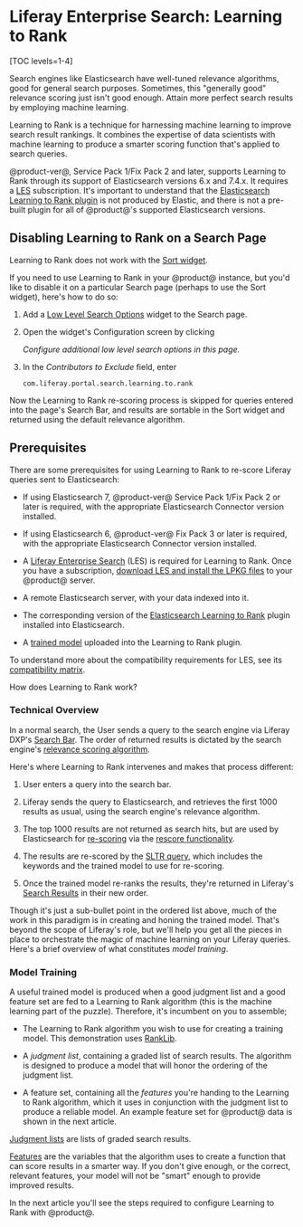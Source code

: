# Liferay Enterprise Search: Learning to Rank

[TOC levels=1-4]

Search engines like Elasticsearch have well-tuned relevance algorithms, good for
general search purposes. Sometimes, this "generally good" relevance scoring just
isn't good enough. Attain more perfect search results by employing machine
learning. 

Learning to Rank is a technique for harnessing machine learning to improve
search result rankings. It combines the expertise of data scientists with
machine learning to produce a smarter scoring function that's applied to search
queries.

@product-ver@, Service Pack 1/Fix Pack 2 and later, supports Learning to Rank
through its support of Elasticsearch versions 6.x and 7.4.x. It requires a
[LES](https://help.liferay.com/hc/en-us/articles/360014400932) 
subscription. It's important to understand that the
[Elasticsearch Learning to Rank plugin](https://elasticsearch-learning-to-rank.readthedocs.io/en/latest/index.html)
is not produced by Elastic, and there is not a pre-built plugin for all of
@product@'s supported Elasticsearch versions. 

## Disabling Learning to Rank on a Search Page

Learning to Rank does not work with the
[Sort widget](/docs/7-2/user/-/knowledge_base/u/sorting-search-results-with-the-sort-widget).

If you need to use Learning to Rank in your @product@ instance, but you'd like to disable it
on a particular Search page (perhaps to use the Sort widget), here's how to do
so:

1.  Add a
    [Low Level Search Options](/docs/7-2/user/-/knowledge_base/u/low-level-search-options-searching-additional-or-alternate-indexes)
    widget to the Search page.

2.  Open the widget's Configuration screen by clicking 

    _Configure additional low level search options in this page._

3.  In the _Contributors to Exclude_ field, enter

    `com.liferay.portal.search.learning.to.rank`

Now the Learning to Rank re-scoring process is skipped for queries entered into
the page's Search Bar, and results are sortable in the Sort widget and returned
using the default relevance algorithm.

## Prerequisites 

There are some prerequisites for using Learning to Rank to re-score Liferay
queries sent to Elasticsearch:

- If using Elasticsearch 7, @product-ver@ Service Pack 1/Fix Pack 2 or later is
    required, with the appropriate Elasticsearch Connector version installed.

- If using Elasticsearch 6, @product-ver@ Fix Pack 3 or later is
    required, with the appropriate Elasticsearch Connector version installed.

- A [Liferay Enterprise Search](https://help.liferay.com/hc/en-us/articles/360014400932) 
    (LES) is required for Learning to Rank. Once you have a subscription, 
    [download LES and install the LPKG files](/docs/7-2/user/-/knowledge_base/u/installing-apps-manually#installing-apps-manually)
    to your @product@ server.

- A remote Elasticsearch server, with your data indexed into it.

- The corresponding version of the [Elasticsearch Learning to Rank](https://github.com/o19s/elasticsearch-learning-to-rank) plugin installed into Elasticsearch.

- A 
    [trained model](https://elasticsearch-learning-to-rank.readthedocs.io/en/latest/training-models.html)
    uploaded into the Learning to Rank plugin. 

To understand more about the compatibility requirements for LES, see its
[compatibility matrix](https://help.liferay.com/hc/en-us/articles/360016511651-Liferay-Enterprise-Search-Compatibility-Matrix?flash_digest=645af3a9a43c3f505b5dbe67c6f1015e573382a9).

How does Learning to Rank work?

### Technical Overview

In a normal search, the User sends a query to the search engine via Liferay
DXP's [Search Bar](/docs/7-2/user/-/knowledge_base/u/searching-for-assets#search-bar).
The order of returned results is dictated by the search engine's
[relevance scoring algorithm](https://www.elastic.co/guide/en/elasticsearch/reference/7.4/index-modules-similarity.html#bm25).

Here's where Learning to Rank intervenes and makes that process different:

1.  User enters a query into the search bar.

2.  Liferay sends the query to Elasticsearch, and retrieves the first 1000
    results as usual, using the search engine's relevance algorithm. 

3.  The top 1000 results are not returned as search hits, but are used by Elasticsearch for
    [re-scoring](https://www.elastic.co/guide/en/elasticsearch/reference/7.4/search-request-body.html#request-body-search-rescore)
    via the
    [rescore functionality](https://elasticsearch-learning-to-rank.readthedocs.io/en/latest/searching-with-your-model.html#rescore-top-n-with-sltr).

4.  The results are re-scored by the 
    [SLTR query](https://elasticsearch-learning-to-rank.readthedocs.io/en/latest/searching-with-your-model.html),
    which includes the keywords and the trained model to use for re-scoring.

5.  Once the trained model re-ranks the results, they're returned in Liferay's
    [Search Results](/docs/7-2/user/-/knowledge_base/u/search-results)
    in their new order.

Though it's just a sub-bullet point in the ordered list above, much of the work
in this paradigm is in creating and honing the trained model. That's beyond the
scope of Liferay's role, but we'll help you get all the pieces in place to
orchestrate the magic of machine learning on your Liferay queries. Here's a
brief overview of what constitutes _model training_.

### Model Training

A useful trained model is produced when a good judgment list and a good feature
set are fed to a Learning to Rank algorithm (this is the machine learning part
of the puzzle). Therefore, it's incumbent on you to assemble;

- The Learning to Rank algorithm you wish to use for creating a training
        model. This demonstration uses
        [RankLib](https://sourceforge.net/p/lemur/wiki/RankLib/).

- A _judgment list_, containing a graded list of search results. The algorithm
    is designed to produce a model that will honor the ordering of the judgment
    list.

- A feature set, containing all the _features_ you're handing to the Learning to
    Rank algorithm, which it uses in conjunction with the judgment list to
    produce a reliable model. An example feature set for @product@ data is shown
    in the next article.


[Judgment lists](https://elasticsearch-learning-to-rank.readthedocs.io/en/latest/core-concepts.html#judgments-expression-of-the-ideal-ordering)
are lists of graded search results.

[Features](https://elasticsearch-learning-to-rank.readthedocs.io/en/latest/core-concepts.html#features-the-raw-material-of-relevance) 
are the variables that the algorithm uses to create a function that can
score results in a smarter way. If you don't give enough, or the correct,
relevant features, your model will not be "smart" enough to provide improved
results.

In the next article you'll see the steps required to configure Learning to Rank
with @product@.
